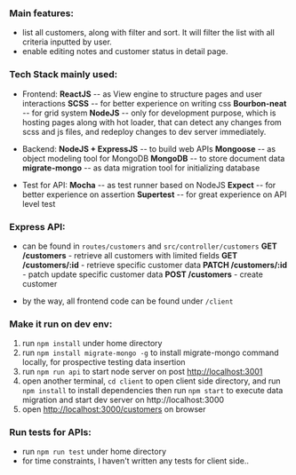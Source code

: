 ### Main features:
- list all customers, along with filter and sort. It will filter the list with all criteria inputted by user.
- enable editing notes and customer status in detail page.

### Tech Stack mainly used:
* Frontend:
        **ReactJS** -- as View engine to structure pages and user interactions
        **SCSS** -- for better experience on writing css
        **Bourbon-neat** -- for grid system
        **NodeJS** -- only for development purpose, which is hosting pages along with hot loader,
               that can detect any changes from scss and js files, and redeploy changes to dev server immediately.

* Backend:
        **NodeJS + ExpressJS** -- to build web APIs
        **Mongoose** -- as object modeling tool for MongoDB
        **MongoDB** -- to store document data
        **migrate-mongo** -- as data migration tool for initializing database

* Test for API:
        **Mocha** -- as test runner based on NodeJS
        **Expect** -- for better experience on assertion
        **Supertest** -- for great experience on API level test

### Express API:
  * can be found in ```routes/customers``` and ```src/controller/customers```
   **GET   /customers**          - retrieve all customers with limited fields
   **GET   /customers/:id**      - retrieve specific customer data
   **PATCH /customers/:id**      - patch update specific customer data
   **POST  /customers**          - create customer

  * by the way, all frontend code can be found under ```/client```


### Make it run on dev env:
1. run ```npm install``` under home directory
2. run ```npm install migrate-mongo -g``` to install migrate-mongo command locally, for prospective testing data insertion
3. run ```npm run api``` to start node server on post <http://localhost:3001>
4. open another terminal, ```cd client``` to open client side directory, and run ```npm install``` to install dependencies
then run ```npm start``` to execute data migration and start dev server on http://localhost:3000
5. open <http://localhost:3000/customers> on browser

### Run tests for APIs:
   * run ```npm run test``` under home directory
   * for time constraints, I haven't written any tests for client side..
